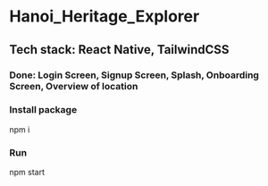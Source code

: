 # Hanoi_Heritage_Explorer

<h2>Tech stack: React Native, TailwindCSS</h2>
<h3>Done: Login Screen, Signup Screen, Splash, Onboarding Screen, Overview of location</h3>

<h3>Install package</h3>
<p>npm i</p>

<h3>Run</h3>
<p>npm start</p>
